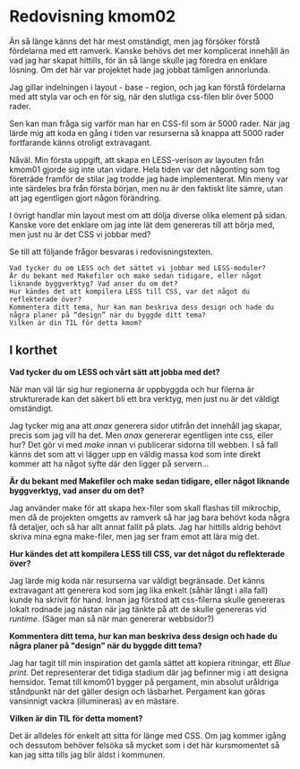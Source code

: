 ---
---
Redovisning kmom02
=========================

Än så länge känns det här mest omständigt, men jag försöker förstå fördelarna
med ett ramverk. Kanske behövs det mer komplicerat innehåll än vad jag har
skapat hittills, för än så länge skulle jag föredra en enklare lösning. Om det
här var projektet hade jag jobbat tämligen annorlunda.

Jag gillar indelningen i layout - base - region, och jag kan förstå fördelarna 
med att styla var och en för sig, när den slutliga css-filen blir över 5000
rader.

Sen kan man fråga sig varför man har en CSS-fil som är 5000 rader. När jag lärde
mig att koda en gång i tiden var resurserna så knappa att 5000 rader fortfarande
känns otroligt extravagant.

Nåväl. Min första uppgift, att skapa en LESS-verison av layouten från kmom01
gjorde sig inte utan vidare. Hela tiden var det någonting som tog företräde
framför de stilar jag trodde jag hade implementerat. Min meny var inte särdeles
bra från första början, men nu är den faktiskt lite sämre, utan att jag
egentligen gjort någon förändring.

I övrigt handlar min layout mest om att dölja diverse olika element på sidan.
Kanske vore det enklare om jag inte lät dem genereras till att börja med, men
just nu är det CSS vi jobbar med?

Se till att följande frågor besvaras i redovisningstexten.

    Vad tycker du om LESS och det sättet vi jobbar med LESS-moduler?
    Är du bekant med Makefiler och make sedan tidigare, eller något liknande byggverktyg? Vad anser du om det?
    Hur kändes det att kompilera LESS till CSS, var det något du reflekterade över?
    Kommentera ditt tema, hur kan man beskriva dess design och hade du några planer på “design” när du byggde ditt tema?
    Vilken är din TIL för detta kmom?

I korthet
---------

__Vad tycker du om LESS och vårt sätt att jobba med det?__

När man väl lär sig hur regionerna är uppbyggda och hur filerna är strukturerade
kan det säkert bli ett bra verktyg, men just nu är det väldigt omständigt.

Jag tycker mig ana att _anax_ generera sidor utifrån det innehåll jag skapar, precis
som jag vill ha det. Men _anax_ genererar egentligen inte css, eller hur? Det
gör vi med _make_ innan vi publicerar sidorna till webben. I så fall känns det
som att vi lägger upp en väldig massa kod som inte direkt kommer att ha något
syfte där den ligger på servern...

__Är du bekant med Makefiler och make sedan tidigare, eller något liknande
byggverktyg, vad anser du om det?__

Jag använder make för att skapa hex-filer som skall flashas till mikrochip, men
då de projekten omgetts av ramverk så har jag bara behövt koda några få
detaljer, och så har allt annat fallit på plats. Jag har hittills aldrig behövt
skriva mina egna make-filer, men jag ser fram emot att lära mig det.

__Hur kändes det att kompilera LESS till CSS, var det något du reflekterade
över?__

Jag lärde mig koda när resurserna var väldigt begränsade. Det känns extravagant
att generera kod som jag lika enkelt (såhär långt i alla fall) kunde ha skrivit
för hand. Innan jag förstod att css-filerna skulle genereras lokalt rodnade jag
nästan när jag tänkte på att de skulle genereras vid _runtime_. (Säger man så när
man genererar webbsidor?)

__Kommentera ditt tema, hur kan man beskriva dess design och hade du några
planer på "design" när du byggde ditt tema?__

Jag har tagit till min inspiration det gamla sättet att kopiera ritningar, ett
_Blue print_. Det representerar det tidiga stadium där jag befinner mig i att
designa hemsidor. Temat till kmom01 bygger på pergament, min absolut uråldriga
ståndpunkt när det gäller design och läsbarhet. Pergament kan göras vansinnigt
vackra (illumineras) av en mästare. 

__Vilken är din TIL för detta moment?__

Det är alldeles för enkelt att sitta för länge med CSS. Om jag kommer igång och
dessutom behöver felsöka så mycket som i det här kursmomentet så kan jag sitta
tills jag blir äldst i kommunen.

